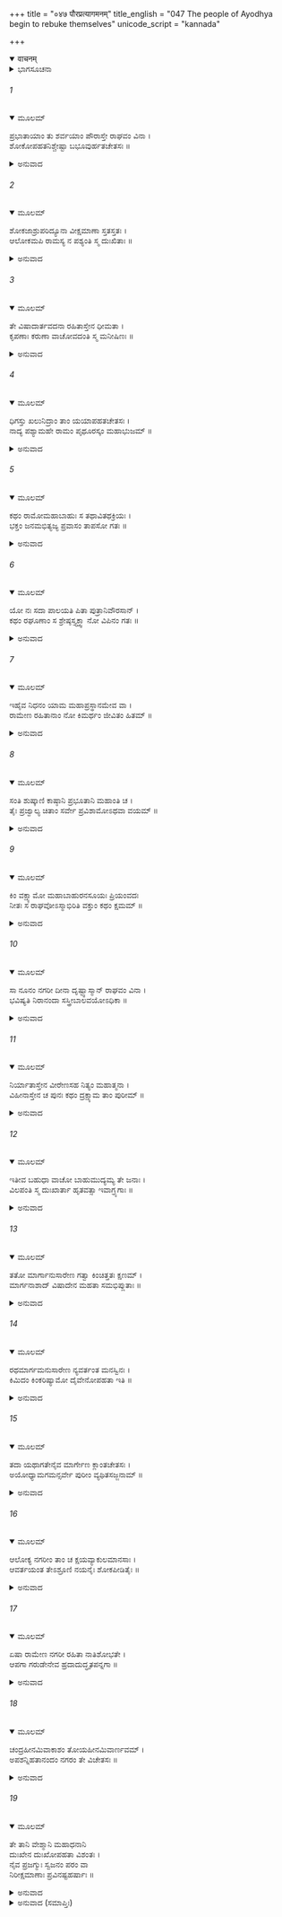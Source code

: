+++
title = "०४७ पौरप्रत्यागमनम्"
title_english = "047 The people of Ayodhya begin to rebuke themselves"
unicode_script = "kannada"

+++
<details open><summary>वाचनम्</summary>

<div class="audioEmbed"  caption="श्रीराम-हरिसीताराममूर्ति-घनपाठिभ्यां वचनम्" src="https://archive.org/download/Ramayana-recitation-Sriram-harisItArAmamUrti-Ghanapaati-v2/Kanda_2/Kanda_2_AYK-047-Pouranam_Prathya_Gamanam.mp3"></div>
</details>



<details><summary>ಭಾಗಸೂಚನಾ</summary>

ಬೆಳಗಾದೊಡನೆ ಪಟ್ಟಣಿಗರು ಎಚ್ಚರಗೊಂಡಾಗ ಶ್ರೀರಾಮನಿಲ್ಲದಿರುವುದನ್ನು ನೋಡಿ ವಿಲಾಪಿಸಿದುದು, ಕೊನೆಗೆ ನಿರಾಶನಾಗಿ ನಗರಕ್ಕೆ ಮರಳಿದುದು
</details>

###### 1


<details open><summary>ಮೂಲಮ್</summary>

ಪ್ರಭಾತಾಯಾಂ ತು ಶರ್ವಯಾಂ ಪೌರಾಸ್ತೇ ರಾಘವಂ ವಿನಾ ।  
ಶೋಕೋಪಹತನಿಶ್ಚೇಷ್ಟಾ ಬಭೂವುರ್ಹತಚೇತಸಃ ॥
</details>

<details><summary>ಅನುವಾದ</summary>

ಇತ್ತ ರಾತ್ರಿ ಕಳೆದು ಬೆಳಗಾದಾಗ ಅಯೋಧ್ಯಾ ನಿವಾಸಿಗಳು ಶ್ರೀ ರಘುನಾಥನನ್ನು ನೋಡದೆ ಶೋಕದಿಂದ ವ್ಯಾಕುಲರಾಗಿ ಏನು ಮಾಡಬೇಕೆಂದು ತೋಚದೆ ನಿಶ್ಚೇಷ್ಟಿತರಂತಾದರು.॥1॥
</details>

###### 2


<details open><summary>ಮೂಲಮ್</summary>

ಶೋಕಜಾಶ್ರುಪರಿದ್ಯೂನಾ ವೀಕ್ಷಮಾಣಾ ಸ್ತತಸ್ತತಃ ।  
ಆಲೋಕಮಪಿ ರಾಮಸ್ಯ ನ ಪಶ್ಯಂತಿ ಸ್ಮ ದುಃಖಿತಾಃ ॥
</details>

<details><summary>ಅನುವಾದ</summary>

ಅವರು ಶೋಕಜನಿತ ದುಃಖಾಶ್ರುಗಳನ್ನು ಸುರಿಸುತ್ತಾ ಅತ್ಯಂತ ಖಿನ್ನರಾದರು ಹಾಗೂ ಎಲ್ಲ ಕಡೆಗಳಲ್ಲಿ ಹುಡುಕತೊಡಗಿದರು. ಆದರೆ ಆ ದುಃಖಿತರಾದ ಪುರವಾಸಿಗಳಿಗೆ ಶ್ರೀರಾಮನು ಯಾವ ಕಡೆ ಹೋದನು, ಇದರ ಸುಳಿವೇ ಸಿಗಲಿಲ್ಲ. ಯಾವ ಸುಳಿವೂ ಕಂಡು ಬರಲಿಲ್ಲ.॥2॥
</details>

###### 3


<details open><summary>ಮೂಲಮ್</summary>

ತೇ ವಿಷಾದಾರ್ತವದನಾ ರಹಿತಾಸ್ತೇನ ಧೀಮತಾ ।  
ಕೃಪಣಾಃ ಕರುಣಾ ವಾಚೋವದಂತಿ ಸ್ಮ ಮನೀಷಿಣಃ ॥
</details>

<details><summary>ಅನುವಾದ</summary>

ಶ್ರೀರಾಮನಿಂದ ಅಗಲಿದ ಅವರು ಅತ್ಯಂತ ದೀನರಾದರು. ಅವರ ಮುಖದಲ್ಲಿ ವಿಷಾದವು ಸ್ಪಷ್ಟವಾಗಿ ಕಾಣುತ್ತಿತ್ತು. ಆ ಮನೀಷೀ ನಾಗರಿಕರು ಕರುಣಾ ಪೂರ್ಣ ಮಾತುಗಳಿಂದ ವಿಲಾಪಿಸತೊಡಗಿದರು.॥3॥
</details>

###### 4


<details open><summary>ಮೂಲಮ್</summary>

ಧಿಗಸ್ತು ಖಲುನಿದ್ರಾಂ ತಾಂ ಯಯಾಪಹತಚೇತಸಃ ।  
ನಾದ್ಯ ಪಶ್ಯಾಮಹೇ ರಾಮಂ ಪೃಥೂರಸ್ಕಂ ಮಹಾಭುಜಮ್ ॥
</details>

<details><summary>ಅನುವಾದ</summary>

ಅಯ್ಯೋ! ನಮ್ಮ ನಿದ್ರೆಗೆ ಧಿಕ್ಕಾರವಿರಲಿ, ಅದರಿಂದ ಎಚ್ಚರವಿಲ್ಲದೆ ಆಗ ನಾವು ವಿಶಾಲವಕ್ಷವುಳ್ಳ ಮಹಾಬಾಹು ಶ್ರೀರಾಮನ ದರ್ಶನದಿಂದ ವಂಚಿತರಾದೆವಲ್ಲ.॥4॥
</details>

###### 5


<details open><summary>ಮೂಲಮ್</summary>

ಕಥಂ ರಾಮೋಮಹಾಬಾಹುಃ ಸ ತಥಾವಿತಥಕ್ರಿಯಃ ।  
ಭಕ್ತಂ ಜನಮಭಿತ್ಯಜ್ಯ ಪ್ರವಾಸಂ ತಾಪಸೋ ಗತಃ ॥
</details>

<details><summary>ಅನುವಾದ</summary>

ಯಾರ ಕ್ರಿಯೆಯೂ ಎಂದೂ ನಿಷ್ಫಲವಾಗುವುದಿಲ್ಲವೋ ಆ ತಾಪಸ ವೇಷಧಾರೀ ಮಹಾಬಾಹು ಶ್ರೀರಾಮನು ಭಕ್ತಜನರಾದ ನಮ್ಮನ್ನು ಬಿಟ್ಟು ವನಕ್ಕೆ ಹೇಗೆ ಹೋದನು.॥5॥
</details>

###### 6


<details open><summary>ಮೂಲಮ್</summary>

ಯೋ ನಃ ಸದಾ ಪಾಲಯತಿ ಪಿತಾ ಪುತ್ರಾನಿವೌರಸಾನ್ ।  
ಕಥಂ ರಘೂಣಾಂ ಸ ಶ್ರೇಷ್ಠಸ್ತ್ಯಕ್ತ್ವಾ ನೋ ವಿಪಿನಂ ಗತಃ ॥
</details>

<details><summary>ಅನುವಾದ</summary>

ತಂದೆಯು ತನ್ನ ಔರಸಪುತ್ರರನ್ನು ಪಾಲಿಸುವಂತೆಯೇ ಸದಾ ನಮ್ಮನ್ನು ರಕ್ಷಿಸುತ್ತಿದ್ದ ರಘುಕುಲಶ್ರೇಷ್ಠ ಶ್ರೀರಾಮನು ಇಂದು ನಮ್ಮನ್ನು ಬಿಟ್ಟು ಕಾಡಿಗೆ ಏಕೆ ಹೋದನು.॥6॥
</details>

###### 7


<details open><summary>ಮೂಲಮ್</summary>

ಇಹೈವ ನಿಧನಂ ಯಾಮ ಮಹಾಪ್ರಸ್ಥಾನಮೇವ ವಾ ।  
ರಾಮೇಣ ರಹಿತಾನಾಂ ನೋ ಕಿಮರ್ಥಂ ಜೀವಿತಂ ಹಿತಮ್ ॥
</details>

<details><summary>ಅನುವಾದ</summary>

ಈಗ ನಾವು ಇಲ್ಲೇ ಪ್ರಾಣ ಬಿಟ್ಟುಬಿಡುವೆವು ಅಥವಾ ಸಾಯಲು ನಿಶ್ಚಯಿಸಿ ಉತ್ತರದಿಕ್ಕಿಗೆ ಹೊರಟು ಹೋಗೋಣ. ಶ್ರೀರಾಮನಿಂದ ರಹಿತವಾಗಿ ನಾವು ಬದುಕಿರುವುದು ಯಾರಿಗಾಗಿ ಹಿತವಾಗಬಲ್ಲದು.॥7॥
</details>

###### 8


<details open><summary>ಮೂಲಮ್</summary>

ಸಂತಿ ಶುಷ್ಕಾಣಿ ಕಾಷ್ಠಾನಿ ಪ್ರಭೂತಾನಿ ಮಹಾಂತಿ ಚ ।  
ತೈಃ ಪ್ರಜ್ವಾಲ್ಯ ಚಿತಾಂ ಸರ್ವೇ ಪ್ರವಿಶಾಮೋಽಥವಾ ವಯಮ್ ॥
</details>

<details><summary>ಅನುವಾದ</summary>

ಅಥವಾ ಇಲ್ಲಿ ಅನೇಕ ದೊಡ್ಡ ದೊಡ್ಡ ಒಣಗಿದ ಕಟ್ಟಿಗೆ ಬಿದ್ದಿವೆ, ಅದರಿಂದ ಚಿತೆಯನ್ನು ಉರಿಸಿ ನಾವೆಲ್ಲರೂ ಅದರಲ್ಲಿ ಪ್ರವೇಶಿಸೋಣ.॥8॥
</details>

###### 9


<details open><summary>ಮೂಲಮ್</summary>

ಕಿಂ ವಕ್ಷ್ಯಾಮೋ ಮಹಾಬಾಹುರನಸೂಯಃ ಪ್ರಿಯಂವದಃ  
ನೀತಃ ಸ ರಾಘವೋಽಸ್ಮಾಭಿರಿತಿ ವಕ್ತುಂ ಕಥಂ ಕ್ಷಮಮ್ ॥
</details>

<details><summary>ಅನುವಾದ</summary>

(ನಮ್ಮಲ್ಲಿ ಯಾರಾದರೂ ಶ್ರೀರಾಮನ ವೃತ್ತಾಂತವನ್ನು ಕೇಳಿದರೆ ನಾವು ಏನು ಉತ್ತರಿಸುವುದು?) ಯಾರ ದೋಷಗಳನ್ನೂ ನೋಡದ, ಎಲ್ಲರೊಂದಿಗೆ ಪ್ರಿಯವಾಗಿ ಮಾತನಾಡುವ ಆ ಮಹಾಬಾಹು ಶ್ರೀ ರಘುನಾಥನನ್ನು ನಾವು ಕಾಡಿಗೆ ಕಳಿಸಿಬಿಟ್ಟೆವು ಎಂದು ಹೇಳುವುದಿಲ್ಲವೇ? ಅಯ್ಯೋ! ಇಂತಹ ಅಯೋಗ್ಯವಾದ ಮಾತನ್ನು ಹೇಗೆ ಹೇಳುವುದು.॥9॥
</details>

###### 10


<details open><summary>ಮೂಲಮ್</summary>

ಸಾ ನೂನಂ ನಗರೀ ದೀನಾ ದೃಷ್ಟ್ವಾಸ್ಮಾನ್ ರಾಘವಂ ವಿನಾ ।  
ಭವಿಷ್ಯತಿ ನಿರಾನಂದಾ ಸಸ್ತ್ರೀಬಾಲವಯೋಽಧಿಕಾ ॥
</details>

<details><summary>ಅನುವಾದ</summary>

ಶ್ರೀರಾಮನಿಲ್ಲದೆ ಮರಳಿದ ನಮ್ಮನ್ನು ನೋಡಿ ಪತ್ನೀ, ಪುತ್ರರು ಮತ್ತು ವೃದ್ಧರಸಹಿತ ಇಡೀ ಅಯೋಧ್ಯೆಯು ನಿಶ್ಚಯವಾಗಿ ದೀನ, ಆನಂದಹೀನವಾಗುವುದು.॥10॥
</details>

###### 11


<details open><summary>ಮೂಲಮ್</summary>

ನಿರ್ಯಾತಾಸ್ತೇನ ವೀರೇಣಸಹ ನಿತ್ಯಂ ಮಹಾತ್ಮನಾ ।  
ವಿಹೀನಾಸ್ತೇನ ಚ ಪುನಃ ಕಥಂ ದ್ರಕ್ಷ್ಯಾಮ ತಾಂ ಪುರೀಮ್ ॥
</details>

<details><summary>ಅನುವಾದ</summary>

ನಾವು ವೀರವರ ಮಹಾತ್ಮಾ ಶ್ರೀರಾಮನ ಜೊತೆಗೆ ಸದಾಕಾಲ ವಾಸಿಸಲು ಹೊರಟೆದ್ದವು. ಈಗ ಅವನಿಂದ ಅಗಲಿದ ನಾವು ಅಯೋಧ್ಯಾಪುರಿಯನ್ನು ಹೇಗೆ ನೋಡಬಲ್ಲೆವು.॥11॥
</details>

###### 12


<details open><summary>ಮೂಲಮ್</summary>

ಇತೀವ ಬಹುಧಾ ವಾಚೋ ಬಾಹುಮುದ್ಯಮ್ಯ ತೇ ಜನಾಃ ।  
ವಿಲಪಂತಿ ಸ್ಮ ದುಃಖಾರ್ತಾ ಹೃತವತ್ಸಾ ಇವಾಗ್ರ್ಯಗಾಃ ॥
</details>

<details><summary>ಅನುವಾದ</summary>

ಈ ಪ್ರಕಾರ ಅನೇಕ ರೀತಿಯ ಮಾತುಗಳನ್ನಾಡುತ್ತಾ ಆ ಸಮಸ್ತ ಪುರನಿವಾಸಿಗಳು ಕೈಗಳನ್ನೆತ್ತಿ ವಿಲಾಪಿಸತೊಡಗಿದರು. ಅವರು ಕರುಗಳಿಂದ ಬೇರ್ಪಡಿಸಿದ ಹಸುಗಳಂತೆ ದುಃಖದಿಂದ ವ್ಯಾಕುಲರಾಗಿದ್ದರು.॥12॥
</details>

###### 13


<details open><summary>ಮೂಲಮ್</summary>

ತತೋ ಮಾರ್ಗಾನುಸಾರೇಣ ಗತ್ವಾ ಕಿಂಚಿತ್ತತಃ ಕ್ಷಣಮ್ ।  
ಮಾರ್ಗನಾಶಾದ್ ವಿಷಾದೇನ ಮಹತಾ ಸಮಭಿಪ್ಲುತಾಃ ॥
</details>

<details><summary>ಅನುವಾದ</summary>

ಮತ್ತೆ ದಾರಿಯಲ್ಲಿ ರಥದ ಜಾಡನ್ನು ಹಿಡಿದು ಎಲ್ಲರೂ ಸ್ವಲ್ಪ ದೂರ ಹೋದರು, ಆದರೆ ತತ್ಕ್ಷಣ ರಥದ ಚಿಹ್ನೆ ಕಾಣದಿದ್ದಾಗ ಅವರು ಮಹಾಶೋಕದಲ್ಲಿ ಮುಳುಗಿ ಹೋದರು.॥13॥
</details>

###### 14


<details open><summary>ಮೂಲಮ್</summary>

ರಥಮಾರ್ಗಮನುಸಾರೇಣ ನ್ಯವರ್ತಂತ ಮನಸ್ವಿನಃ ।  
ಕಿಮಿದಂ ಕಿಂಕರಿಷ್ಯಾಮೋ ದೈವೇನೋಪಹತಾ ಇತಿ ॥
</details>

<details><summary>ಅನುವಾದ</summary>

ಆಗ ‘ಇದೇನಾಯಿತು? ಈಗ ನಾವೇನು ಮಾಡುವುದು? ದೈವವು ನಮ್ಮನ್ನು ಕೊಂದು ಬಿಟ್ಟಿತು’ ಎಂದು ಹೇಳುತ್ತಾ ಆ ಮನಸ್ವೀ ಜನರು ರಥದ ಜಾಡು ಕಾಣದೆ ಅಯೋಧ್ಯೆಯ ಕಡೆಗೆ ಮರಳಿದರು.॥14॥
</details>

###### 15


<details open><summary>ಮೂಲಮ್</summary>

ತದಾ ಯಥಾಗತೇನೈವ ಮಾರ್ಗೇಣ ಕ್ಲಾಂತಚೇತಸಃ ।  
ಅಯೋಧ್ಯಾಮಗಮನ್ಸರ್ವೇ ಪುರೀಂ ವ್ಯಥಿತಸಜ್ಜನಾಮ್ ॥
</details>

<details><summary>ಅನುವಾದ</summary>

ಅವರ ಚಿತ್ತ ವ್ಯಥಿತವಾಗಿತ್ತು. ಅವರೆಲ್ಲರೂ ಹೋದ ದಾರಿಯಲ್ಲೇ ಹಿಂದಿರುಗಿ ಅಯೋಧ್ಯಾಪುರಿಗೆ ಬಂದರು. ಅಲ್ಲಿಯ ಎಲ್ಲ ಸತ್ಪುರುಷರು ಶ್ರೀರಾಮನಿಗಾಗಿ ವ್ಯಥಿತರಾಗಿದ್ದರು.॥15॥
</details>

###### 16


<details open><summary>ಮೂಲಮ್</summary>

ಆಲೋಕ್ಯ ನಗರೀಂ ತಾಂ ಚ ಕ್ಷಯವ್ಯಾಕುಲಮಾನಸಾಃ ।  
ಆವರ್ತಯಂತ ತೇಽಶ್ರೂಣಿ ನಯನೈಃ ಶೋಕಪೀಡಿತೈಃ ॥
</details>

<details><summary>ಅನುವಾದ</summary>

ಆ ನಗರವನ್ನು ನೋಡಿ ಅವರ ಹೃದಯ ದುಃಖದಿಂದ ವ್ಯಾಕುಲವಾಗಿತ್ತು. ಅವರ ಶೋಕಪೀಡಿತ ಕಣ್ಣುಗಳಿಂದ ಕಣ್ಣೀರಿನ ಮಳೆಯೇ ಸುರಿಯಿತು.॥16॥
</details>

###### 17


<details open><summary>ಮೂಲಮ್</summary>

ಏಷಾ ರಾಮೇಣ ನಗರೀ ರಹಿತಾ ನಾತಿಶೋಭತೇ ।  
ಆಪಗಾ ಗರುಡೇನೇವ ಹ್ರದಾದುದ್ಧೃತಪನ್ನಗಾ ॥
</details>

<details><summary>ಅನುವಾದ</summary>

ಆಳವಾದ ಮಡುವಿನಿಂದ ಸರ್ಪವನ್ನು ಗರುಡನು ಎತ್ತಿಕೊಂಡು ಹೋದಾಗ ಆ ನದಿಯು ಶೋಭಾಹೀನವಾಗಿರುವಂತೆಯೇ ಶ್ರೀರಾಮರಹಿತವಾದ ಈ ಅಯೋಧ್ಯೆಯು ಈಗ ಹೆಚ್ಚು ಶೋಭಾಹೀನವಾಗಿತ್ತು.॥17॥
</details>

###### 18


<details open><summary>ಮೂಲಮ್</summary>

ಚಂದ್ರಹೀನಮಿವಾಕಾಶಂ ತೋಯಹೀನಮಿವಾರ್ಣವಮ್ ।  
ಅಪಶನ್ನಿಹತಾನಂದಂ ನಗರಂ ತೇ ವಿಚೇತಸಃ ॥
</details>

<details><summary>ಅನುವಾದ</summary>

ಅವರು ನೋಡುತ್ತಾರೆ - ಇಡೀ ನಗರವು ಚಂದ್ರಹೀನ ಆಕಾಶದಂತೆ, ಜಲಹೀನ ಸಮುದ್ರದಂತೆ ಆನಂದಶೂನ್ಯವಾಗಿ ಹೋಯಿತು. ಪುರಿಯ ಈ ದುರವಸ್ಥೆಯನ್ನು ನೋಡಿ ಅವರು ಎಚ್ಚರ ತಪ್ಪಿದಂತಾದರು.॥18॥
</details>

###### 19


<details open><summary>ಮೂಲಮ್</summary>

ತೇ ತಾನಿ ವೇಶ್ಮಾನಿ ಮಹಾಧನಾನಿ  
ದುಃಖೇನ ದುಃಖೋಪಹತಾ ವಿಶಂತಃ ।  
ನೈವ ಪ್ರಜಗ್ಮುಃ ಸ್ವಜನಂ ಪರಂ ವಾ  
ನಿರೀಕ್ಷಮಾಣಾಃ ಪ್ರವಿನಷ್ಟಹರ್ಷಾಃ ॥
</details>

<details><summary>ಅನುವಾದ</summary>

ಅವರ ಹೃದಯದ ಎಲ್ಲ ಉಲ್ಲಾಸ ನಾಶವಾಗಿತ್ತು. ಅವರು ದುಃಖದಿಂದ ಪೀಡಿತರಾಗಿ ಆ ಮಹಾ ವೈಭವ ಸಂಪನ್ನ ಮನೆಗಳಲ್ಲಿ ಬಹಳ ಕ್ಲೇಶದಿಂದ ಒಳಹೊಕ್ಕು ನೋಡುತ್ತಿದ್ದರೂ ತಮ್ಮ ಮತ್ತು ಪರರ ಪರಿಚಯವೇ ಸಿಗದಂತಹ ಅವರ ಸ್ಥಿತಿಯಾಗಿತ್ತು.॥19॥
</details>

<details><summary>ಅನುವಾದ (ಸಮಾಪ್ತಿಃ)</summary>

ಶ್ರೀವಾಲ್ಮೀಕಿ ವಿರಚಿತ ಆರ್ಷರಾಮಾಯಣ ಆದಿಕಾವ್ಯದ ಅಯೋಧ್ಯಾಕಾಂಡದಲ್ಲಿ ನಲವತ್ತೇಳನೆಯ ಸರ್ಗ ಪೂರ್ಣವಾಯಿತು ॥47॥
</details>
